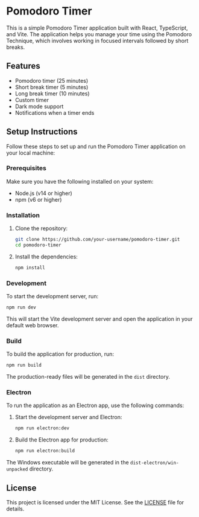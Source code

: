 # Pomodoro Timer

This is a simple Pomodoro Timer application built with React, TypeScript, and Vite. The application helps you manage your time using the Pomodoro Technique, which involves working in focused intervals followed by short breaks.

## Features

- Pomodoro timer (25 minutes)
- Short break timer (5 minutes)
- Long break timer (10 minutes)
- Custom timer
- Dark mode support
- Notifications when a timer ends

## Setup Instructions

Follow these steps to set up and run the Pomodoro Timer application on your local machine:

### Prerequisites

Make sure you have the following installed on your system:

- Node.js (v14 or higher)
- npm (v6 or higher)

### Installation

1. Clone the repository:

   ```sh
   git clone https://github.com/your-username/pomodoro-timer.git
   cd pomodoro-timer
   ```

2. Install the dependencies:

   ```sh
   npm install
   ```

### Development

To start the development server, run:

```sh
npm run dev
```

This will start the Vite development server and open the application in your default web browser.

### Build

To build the application for production, run:

```sh
npm run build
```

The production-ready files will be generated in the `dist` directory.

### Electron

To run the application as an Electron app, use the following commands:

1. Start the development server and Electron:

   ```sh
   npm run electron:dev
   ```

2. Build the Electron app for production:

   ```sh
   npm run electron:build
   ```

The Windows executable will be generated in the `dist-electron/win-unpacked` directory.

## License

This project is licensed under the MIT License. See the [LICENSE](LICENSE) file for details.
